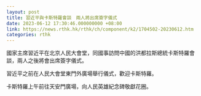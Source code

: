 ```yaml
---
layout: post
title: 習近平與卡斯特羅會談　兩人將出席簽字儀式
date: 2023-06-12 17:30:46.000000000 +08:00
link: https://news.rthk.hk/rthk/ch/component/k2/1704502-20230612.htm
categories: rthk
---
```


國家主席習近平在北京人民大會堂，同國事訪問中國的洪都拉斯總統卡斯特羅會談，兩人之後將會出席簽字儀式。

習近平之前在人民大會堂東門外廣場舉行儀式，歡迎卡斯特羅。

卡斯特羅上午前往天安門廣場，向人民英雄紀念碑敬獻花圈。
